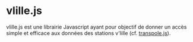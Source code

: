 # vlille.js

vlille.js est une librairie Javascript ayant pour objectif de donner un accès simple et efficace aux données des stations v'lille (cf. [transpole.js](https://github.com/blckshrk/transpole.js)).
